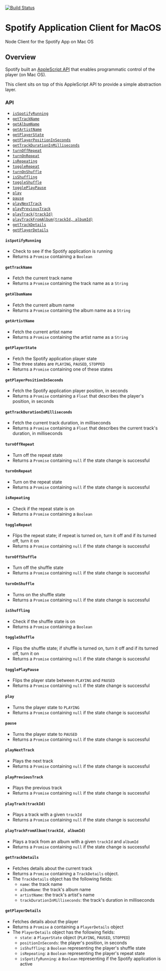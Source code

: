 [![Build Status](https://travis-ci.org/jaebradley/spotify-application-client.svg?branch=master)](https://travis-ci.org/jaebradley/spotify-application-client)

# Spotify Application Client for MacOS
Node Client for the Spotify App on Mac OS

## Overview
Spotify built an [AppleScript API](https://developer.spotify.com/applescript-api/) that enables programmatic control of the player (on Mac OS).

This client sits on top of this AppleScript API to provide a simple abstraction layer.

### API
* [`isSpotifyRunning`](https://github.com/jaebradley/spotify-application-client#isspotifyrunning)
* [`getTrackName`](https://github.com/jaebradley/spotify-application-client#gettrackname)
* [`getAlbumName`](https://github.com/jaebradley/spotify-application-client#getalbumname)
* [`getArtistName`](https://github.com/jaebradley/spotify-application-client#getartistname)
* [`getPlayerState`](https://github.com/jaebradley/spotify-application-client#getplayerstate)
* [`getPlayerPositionInSeconds`](https://github.com/jaebradley/spotify-application-client#getplayerpositioninseconds)
* [`getTrackDurationInMilliseconds`](https://github.com/jaebradley/spotify-application-client#gettrackdurationinmilliseconds)
* [`turnOffRepeat`](https://github.com/jaebradley/spotify-application-client#turnoffrepeat)
* [`turnOnRepeat`](https://github.com/jaebradley/spotify-application-client#turnonrepeat)
* [`isRepeating`](https://github.com/jaebradley/spotify-application-client#isrepeating)
* [`toggleRepeat`](https://github.com/jaebradley/spotify-application-client#togglerepeat)
* [`turnOnShuffle`](https://github.com/jaebradley/spotify-application-client#turnonshuffle)
* [`isShuffling`](https://github.com/jaebradley/spotify-application-client#isshuffling)
* [`toggleShuffle`](https://github.com/jaebradley/spotify-application-client#toggleshuffle)
* [`togglePlayPause`](https://github.com/jaebradley/spotify-application-client#toggleplaypause)
* [`play`](https://github.com/jaebradley/spotify-application-client#play)
* [`pause`](https://github.com/jaebradley/spotify-application-client#pause)
* [`playNextTrack`](https://github.com/jaebradley/spotify-application-client#playnexttrack)
* [`playPreviousTrack`](https://github.com/jaebradley/spotify-application-client#playprevioustrack)
* [`playTrack(trackId)`](https://github.com/jaebradley/spotify-application-client#playtrackfromalbumtrackid)
* [`playTrackFromAlbum(trackId, albumId)`](https://github.com/jaebradley/spotify-application-client#playtrackfromalbumtrackid-albumid)
* [`getTrackDetails`](https://github.com/jaebradley/spotify-application-client#gettrackdetails)
* [`getPlayerDetails`](https://github.com/jaebradley/spotify-application-client#getplayerdetails)

#### `isSpotifyRunning`
* Check to see if the Spotify application is running
* Returns a `Promise` containing a `Boolean`

#### `getTrackName`
* Fetch the current track name
* Returns a `Promise` containing the track name as a `String`

#### `getAlbumName`
* Fetch the current album name
* Returns a `Promise` containing the album name as a `String`

#### `getArtistName`
* Fetch the current artist name
* Returns a `Promise` containing the artist name as a `String`

#### `getPlayerState`
* Fetch the Spotify application player state
* The three states are `PLAYING`, `PAUSED`, `STOPPED`
* Returns a `Promise` containing one of these states

#### `getPlayerPositionInSeconds`
* Fetch the Spotify application player position, in seconds
* Returns a `Promise` containing a `Float` that describes the player's position, in seconds

#### `getTrackDurationInMilliseconds`
* Fetch the current track duration, in milliseconds
* Returns a `Promise` containing a `Float` that describes the current track's duration, in milliseconds

#### `turnOffRepeat`
* Turn off the repeat state
* Returns a `Promise` containing `null` if the state change is successful

#### `turnOnRepeat`
* Turn on the repeat state
* Returns a `Promise` containing `null` if the state change is successful

#### `isRepeating`
* Check if the repeat state is on
* Returns a `Promise` containing a `Boolean`

#### `toggleRepeat`
* Flips the repeat state; if repeat is turned on, turn it off and if its turned off, turn it on
* Returns a `Promise` containing `null` if the state change is successful

#### `turnOffShuffle`
* Turn off the shuffle state
* Returns a `Promise` containing `null` if the state change is successful

#### `turnOnShuffle`
* Turns on the shuffle state
* Returns a `Promise` containing `null` if the state change is successful

#### `isShuffling`
* Check if the shuffle state is on
* Returns a `Promise` containing a `Boolean`

#### `toggleShuffle`
* Flips the shuffle state; if shuffle is turned on, turn it off and if its turned off, turn it on
* Returns a `Promise` containing `null` if the state change is successful

#### `togglePlayPause`
* Flips the player state between `PLAYING` and `PAUSED`
* Returns a `Promise` containing `null` if the state change is successful

#### `play`
* Turns the player state to `PLAYING`
* Returns a `Promise` containing `null` if the state change is successful

#### `pause`
* Turns the player state to `PAUSED`
* Returns a `Promise` containing `null` if the state change is successful

#### `playNextTrack`
* Plays the next track
* Returns a `Promise` containing `null` if the state change is successful

#### `playPreviousTrack`
* Plays the previous track
* Returns a `Promise` containing `null` if the state change is successful

#### `playTrack(trackId)`
* Plays a track with a given `trackId`
* Returns a `Promise` containing `null` if the state change is successful

#### `playTrackFromAlbum(trackId, albumId)`
* Plays a track from an album with a given `trackId` and `albumId`
* Returns a `Promise` containing `null` if the state change is successful

#### `getTrackDetails`
* Fetches details about the current track
* Returns a `Promise` containing a `TrackDetails` object.
* The `TrackDetails` object has the following fields:
  * `name`: the track name
  * `albumName`: the track's album name
  * `artistName`: the track's artist's name
  * `trackDurationInMilliseconds`: the track's duration in milliseconds

#### `getPlayerDetails`
* Fetches details about the player
* Returns a `Promise` a containing a `PlayerDetails` object
* The `PlayerDetails` object has the following fields:
  * `state`: a `PlayerState` object (`PLAYING`, `PAUSED`, `STOPPED`)
  * `positionInSeconds`: the player's position, in seconds
  * `isShuffling`: a `Boolean` representing the player's shuffle state
  * `isRepeating`: a `Boolean` representing the player's repeat state
  * `isSpotifyRunning`: a `Boolean` representing if the Spotify application is active
